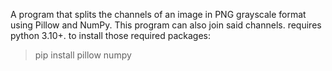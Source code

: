 A program that splits the channels of an image in PNG grayscale format using Pillow and NumPy.
This program can also join said channels.
requires python 3.10+.
to install those required packages:
> pip install pillow numpy
